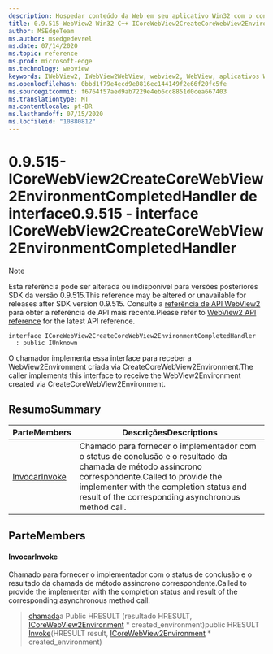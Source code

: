 ```yaml
---
description: Hospedar conteúdo da Web em seu aplicativo Win32 com o controle WebView2 do Microsoft Edge
title: 0.9.515-WebView2 Win32 C++ ICoreWebView2CreateCoreWebView2EnvironmentCompletedHandler
author: MSEdgeTeam
ms.author: msedgedevrel
ms.date: 07/14/2020
ms.topic: reference
ms.prod: microsoft-edge
ms.technology: webview
keywords: IWebView2, IWebView2WebView, webview2, WebView, aplicativos Win32, Win32, Edge, ICoreWebView2, ICoreWebView2Controller, controle do navegador, HTML Edge
ms.openlocfilehash: 0bbd1f79e4ecd9e0816ec144149f2e66f20fc5fe
ms.sourcegitcommit: f6764f57aed9ab7229e4eb6cc8851d0cea667403
ms.translationtype: MT
ms.contentlocale: pt-BR
ms.lasthandoff: 07/15/2020
ms.locfileid: "10880812"
---
```

# <span data-ttu-id="2a143-104">0.9.515-ICoreWebView2CreateCoreWebView2EnvironmentCompletedHandler de interface</span><span class="sxs-lookup"><span data-stu-id="2a143-104">0.9.515 - interface ICoreWebView2CreateCoreWebView2EnvironmentCompletedHandler</span></span> 

> [!NOTE]
> <span data-ttu-id="2a143-105">Esta referência pode ser alterada ou indisponível para versões posteriores SDK da versão 0.9.515.</span><span class="sxs-lookup"><span data-stu-id="2a143-105">This reference may be altered or unavailable for releases after SDK version 0.9.515.</span></span> <span data-ttu-id="2a143-106">Consulte a [referência de API WebView2](../../../webview2-api-reference.md) para obter a referência de API mais recente.</span><span class="sxs-lookup"><span data-stu-id="2a143-106">Please refer to [WebView2 API reference](../../../webview2-api-reference.md) for the latest API reference.</span></span>

```
interface ICoreWebView2CreateCoreWebView2EnvironmentCompletedHandler
  : public IUnknown
```

<span data-ttu-id="2a143-107">O chamador implementa essa interface para receber a WebView2Environment criada via CreateCoreWebView2Environment.</span><span class="sxs-lookup"><span data-stu-id="2a143-107">The caller implements this interface to receive the WebView2Environment created via CreateCoreWebView2Environment.</span></span>

## <span data-ttu-id="2a143-108">Resumo</span><span class="sxs-lookup"><span data-stu-id="2a143-108">Summary</span></span>

 <span data-ttu-id="2a143-109">Parte</span><span class="sxs-lookup"><span data-stu-id="2a143-109">Members</span></span>                        | <span data-ttu-id="2a143-110">Descrições</span><span class="sxs-lookup"><span data-stu-id="2a143-110">Descriptions</span></span>
--------------------------------|---------------------------------------------
[<span data-ttu-id="2a143-111">Invocar</span><span class="sxs-lookup"><span data-stu-id="2a143-111">Invoke</span></span>](#invoke) | <span data-ttu-id="2a143-112">Chamado para fornecer o implementador com o status de conclusão e o resultado da chamada de método assíncrono correspondente.</span><span class="sxs-lookup"><span data-stu-id="2a143-112">Called to provide the implementer with the completion status and result of the corresponding asynchronous method call.</span></span>

## <span data-ttu-id="2a143-113">Parte</span><span class="sxs-lookup"><span data-stu-id="2a143-113">Members</span></span>

#### <span data-ttu-id="2a143-114">Invocar</span><span class="sxs-lookup"><span data-stu-id="2a143-114">Invoke</span></span> 

<span data-ttu-id="2a143-115">Chamado para fornecer o implementador com o status de conclusão e o resultado da chamada de método assíncrono correspondente.</span><span class="sxs-lookup"><span data-stu-id="2a143-115">Called to provide the implementer with the completion status and result of the corresponding asynchronous method call.</span></span>

> <span data-ttu-id="2a143-116">[chamada](#invoke)a Public HRESULT (resultado HRESULT, [ICoreWebView2Environment](icorewebview2environment.md) \* created_environment)</span><span class="sxs-lookup"><span data-stu-id="2a143-116">public HRESULT [Invoke](#invoke)(HRESULT result, [ICoreWebView2Environment](icorewebview2environment.md) \* created_environment)</span></span>

